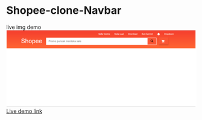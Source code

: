 # Shopee-clone-Navbar

live img demo
<img src="demo.png"></img>
<a target="_blank" href="https://sayyidalijufri.github.io/Shopee-clone-Navbar/">Live demo link</a>
